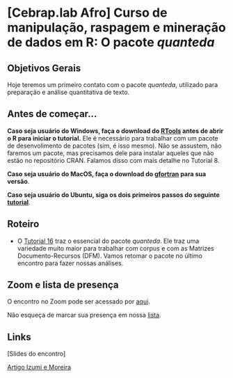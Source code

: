 # [Cebrap.lab Afro] Curso de manipulação, raspagem e mineração de dados em R: O pacote *quanteda*

## Objetivos Gerais

Hoje teremos um primeiro contato com o pacote *quanteda*, utilizado para preparação e análise quantitativa de texto.

## Antes de começar...

**Caso seja usuário do Windows, faça o download do [RTools](https://cran.r-project.org/bin/windows/Rtools/) antes de abrir o R para iniciar o tutorial.** Ele é necessário para trabalhar com um pacote de desenvolimento de pacotes (sim, é isso mesmo). Não se assustem, não faremos um pacote, mas precisamos dele para instalar aqueles que não estão no repositório CRAN. Falamos disso com mais detalhe no Tutorial 8.

**Caso seja usuário do MacOS, faça o download do [gfortran](https://github.com/fxcoudert/gfortran-for-macOS/releases) para sua versão**.

**Caso seja usuário do Ubuntu, siga os dois primeiros passos do seguinte [tutorial](https://www.digitalocean.com/community/tutorials/how-to-install-r-packages-using-devtools-on-ubuntu-16-04)**.

## Roteiro

- O [Tutorial 16](https://github.com/thiagomeireles/cebrap_afro_2021/blob/main/tutoriais/Tutorial_16.md) traz o essencial do pacote *quanteda*. Ele traz uma variedade muito maior para trabalhar com corpus e com as Matrizes Documento-Recursos (DFM). Vamos retomar o pacote no último encontro para fazer nossas análises.

## Zoom e lista de presença

O encontro no Zoom pode ser acessado por [aqui](https://zoom.us/j/97949391445?pwd=Zlk2dnUrRWdJYlRlUVVlUmJYRjZBZz09).

Não esqueça de marcar sua presença em nossa [lista](https://docs.google.com/spreadsheets/d/1OOF-Jj2FfHHw-q3nYk-7sY9OBt9PvvNO92NSvUDVarM/edit#gid=0).

## Links

[Slides do encontro]

[Artigo Izumi e Moreira](https://www.anpocs.com/index.php/bib-pt/bib-86/11215-o-texto-como-dado-desafios-e-oportunidades-para-as-ciencias-sociais/file)
